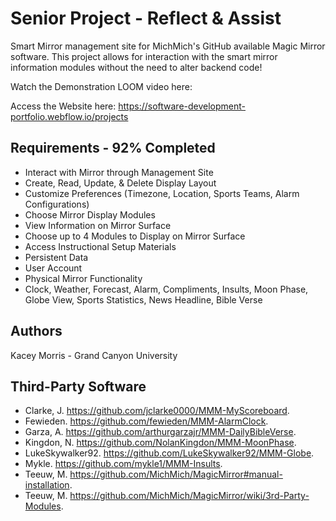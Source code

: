 # Senior Project - Reflect & Assist
Smart Mirror management site for MichMich's GitHub available Magic Mirror software. 
This project allows for interaction with the smart mirror information modules without the need to alter backend code!

Watch the Demonstration LOOM video here: 

Access the Website here: https://software-development-portfolio.webflow.io/projects

## Requirements - 92% Completed

- Interact with Mirror through Management Site
- Create, Read, Update, & Delete Display Layout
- Customize Preferences (Timezone, Location, Sports Teams, Alarm Configurations)
- Choose Mirror Display Modules
- View Information on Mirror Surface
- Choose up to 4 Modules to Display on Mirror Surface
- Access Instructional Setup Materials
- Persistent Data
- User Account
- Physical Mirror Functionality
- Clock, Weather, Forecast, Alarm, Compliments, Insults, Moon Phase, Globe View, Sports Statistics, News Headline, Bible Verse

## Authors

Kacey Morris - Grand Canyon University

## Third-Party Software

- Clarke, J. https://github.com/jclarke0000/MMM-MyScoreboard. 
- Fewieden. https://github.com/fewieden/MMM-AlarmClock. 
- Garza, A. https://github.com/arthurgarzajr/MMM-DailyBibleVerse. 
- Kingdon, N. https://github.com/NolanKingdon/MMM-MoonPhase. 
- LukeSkywalker92. https://github.com/LukeSkywalker92/MMM-Globe. 
- Mykle. https://github.com/mykle1/MMM-Insults. 
- Teeuw, M. https://github.com/MichMich/MagicMirror#manual-installation. 
- Teeuw, M. https://github.com/MichMich/MagicMirror/wiki/3rd-Party-Modules. 
